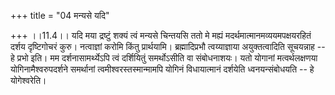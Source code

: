 +++
title = "04 मन्यसे यदि"

+++
।।11.4।। यदि मया द्रष्टुं शक्यं त्वं मन्यसे चिन्तयसि ततो मे मह्यं
मदर्थमात्मानमव्ययमपक्षयरहितं दर्शय दृष्टिगोचरं कुरु। नत्वाज्ञां करोमि
किंतु प्रार्थयामि। ब्रह्मादिप्रभौ त्वय्याज्ञाया अयुक्तत्वादिति सूचयन्नाह
-- हे प्रभो इति। मम दर्शनासामर्थ्येऽपि त्वं दर्शियितुं समर्थोऽसीति वा
संबोधनाशयः। यतो योगानां मत्वर्थलक्षणया योगिनामैश्वरुपदर्शने समर्थानां
त्वमीश्वरस्तस्मान्मामपि योगिनं विधायात्मानं दर्शयेति ध्वनयन्संबोधयति --
हे योगेश्वरेति।
